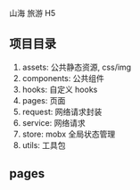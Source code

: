 山海 旅游 H5

## 项目目录

1. assets: 公共静态资源, css/img
2. components: 公共组件
3. hooks: 自定义 hooks
4. pages: 页面
5. request: 网络请求封装
6. service: 网络请求
7. store: mobx 全局状态管理
8. utils: 工具包

## pages

